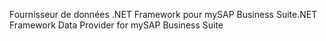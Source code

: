 <span data-ttu-id="f29a2-101">Fournisseur de données .NET Framework pour mySAP Business Suite</span><span class="sxs-lookup"><span data-stu-id="f29a2-101">.NET Framework Data Provider for mySAP Business Suite</span></span>